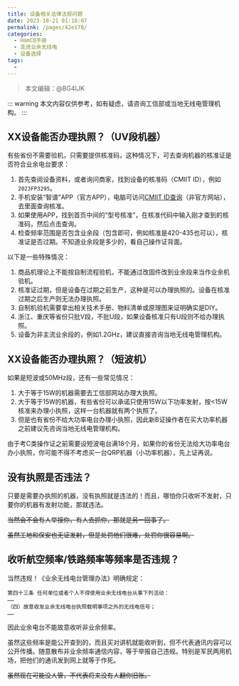 ```yaml
---
title: 设备相关法律法规问题
date: 2023-10-21 01:18:07
permalink: /pages/42e178/
categories:
  - HamCQ手册
  - 走进业余无线电
  - 设备选择
tags:
  - 
---
```


> 本文编辑：@BG4IJK

::: warning
本文内容仅供参考，如有疑虑，请咨询工信部或当地无线电管理机构。
:::

## XX设备能否办理执照？（UV段机器）

有些省份不需要验机，只需要提供核准码，这种情况下，可去查询机器的核准证是否符合业余电台要求：

1. 首先查阅设备资料，或者询问商家，找到设备的核准码（CMIIT ID），例如`2023FP3295`。
2. 手机安装“智谱”APP（官方APP），电脑可访问[CMIIT ID查询](https://cmiitid.cn/)（非官方网站），去里面查询核准。
3. 如果使用APP，找到首页中间的“型号核准”，在核准代码中输入刚才查到的核准码，然后点击查询。
4. 检查频率范围是否包含业余段（包含即可，例如核准是420-435也可以），核准证是否过期。不知道业余段是多少的，看自己操作证背面。

以下是一些特殊情况：

1. 商品机理论上不能按自制流程验机，不能通过改固件改到业余段来当作业余机验机。
2. 核准证过期，但是设备在过期之前生产，这种是可以办理执照的。设备在核准过期之后生产则无法办理执照。
3. 自制机验机需要拿出相关技术手册、物料清单或原理图来证明确实是DIY。
4. 浙江、重庆等省份只批V段，不批U段，如果设备核准只有U段则不给办理执照。
5. 设备为非主流业余段的，例如1.2GHz，建议直接咨询当地无线电管理机构。

## XX设备能否办理执照？（短波机）

如果是短波或50MHz段，还有一些常见情况：

1. 大于等于15W的机器需要去工信部网站办理大执照。
2. 大于等于15W的机器，有些省份可以承诺只使用15W以下功率发射，按<15W核准来办理小执照，这样一台机器就有两个执照了。
3. 但是也有省份不给大功率电台办理小执照，因此新B证操作者在买大功率机器之前建议先咨询当地无线电管理机构。

由于考C类操作证之前需要设短波电台满18个月，如果你的省份无法给大功率电台办小执照，你可能不得不考虑买一台QRP机器（小功率机器），先上证再说。

## 没有执照是否违法？

只要是需要办执照的机器，没有执照就是违法的！而且，哪怕你只收听不发射，只要你的机器有发射功能，那就违法。

<s>当然会不会有人举报你，有人去抓你，那就是另一回事了。</s>

<s>虽然工地和保安也无证发射，但是处罚他们很难，处罚你很容易啊。</s>

## 收听航空频率/铁路频率等频率是否违规？

当然违规！《业余无线电台管理办法》明确规定：

```
第四十三条 任何单位或者个人不得使用业余无线电台从事下列活动：
……
（四）故意收发业余无线电台执照载明事项之外的无线电信号；
……
```

因此业余电台不能故意收听非业余频率。

虽然这些频率是能公开查到的，而且买对讲机就能收听到，但不代表通讯内容可以公开传播。随意散布非业余频率通信内容，等于举报自己违规。特别是军民两用机场，把他们的通讯发到网上就等于作死。

<s>虽然现在可能没人管，不代表将来没有人翻你旧账。</s>
